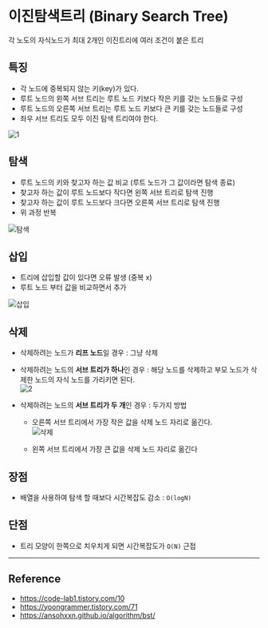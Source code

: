 # 이진탐색트리 (Binary Search Tree)

각 노도의 자식노드가 최대 2개인 이진트리에 여러 조건이 붙은 트리

## 특징
- 각 노드에 중복되지 않는 키(key)가 있다.
- 루트 노드의 왼쪽 서브 트리는 루트 노드 키보다 작은 키를 갖는 노드들로 구성
- 루트 노드의 오른쪽 서브 트리는 루트 노드 키보다 큰 키를 갖는 노드들로 구성
- 좌우 서브 트리도 모두 이진 탐색 트리여야 한다. </br>

![1](https://user-images.githubusercontent.com/102718303/209345564-989928b2-01e6-47b6-a7c5-2fc9fca28dbb.png)


## 탐색
- 루트 노드의 키와 찾고자 하는 값 비교 (루트 노드가 그 값이라면 탐색 종료)
- 찾고자 하는 값이 루트 노드보다 작다면 왼쪽 서브 트리로 탐색 진행
- 찾고자 하는 값이 루트 노드보다 크다면 오른쪽 서브 트리로 탐색 진행
- 위 과정 반복 </br>

![탐색](https://user-images.githubusercontent.com/102718303/209469225-bec5a41a-cb0f-4e56-97b1-c9215998da4c.png)


## 삽입
- 트리에 삽입할 값이 있다면 오류 발생 (중복 x)
- 루트 노드 부터 값을 비교하면서 추가 </br>

![삽입](https://user-images.githubusercontent.com/102718303/209469233-0d23a206-290e-489b-8be0-5925481dd1ab.png)


## 삭제
- 삭제하려는 노드가 **리프 노드**일 경우 : 그냥 삭제
- 삭제하려는 노드의 **서브 트리가 하나**인 경우 : 해당 노드를 삭제하고 부모 노드가 삭제한 노드의 자식 노드를 가리키면 된다. </br>
  ![2](https://user-images.githubusercontent.com/102718303/209345876-8cfb6a14-8995-4a6a-8e00-f85e57576d81.png)


- 삭제하려는 노드의 **서브 트리가 두 개**인 경우 : 두가지 방법</br>
  
  - 오른쪽 서브 트리에서 가장 작은 값을 삭제 노드 자리로 옮긴다. </br>
  ![삭제](https://user-images.githubusercontent.com/102718303/209469252-28797efa-a54b-4584-9ff9-436975b1f330.png)
  
  - 왼쪽 서브 트리에서 가장 큰 값을 삭제 노드 자리로 옮긴다 </br>


## 장점
- 배열을 사용하여 탐색 할 때보다 시간복잡도 감소 : `O(logN)`

## 단점
- 트리 모양이 한쪽으로 치우치게 되면 시간복잡도가 `O(N)` 근접 

----

## Reference
- https://code-lab1.tistory.com/10
- https://yoongrammer.tistory.com/71
- https://ansohxxn.github.io/algorithm/bst/

